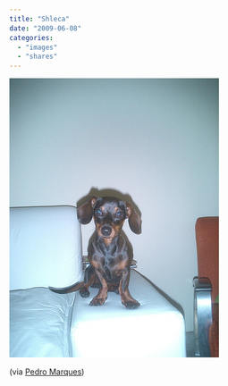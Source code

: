 ```yaml
---
title: "Shleca"
date: "2009-06-08"
categories: 
  - "images"
  - "shares"
---
```


![](images/4wnP83SaFogyk034istFciAeo1_400.jpg)

(via [Pedro Marques](http://flickr.com/photos/pedromarques))
